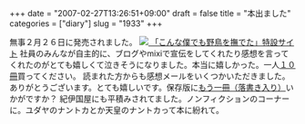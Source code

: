 +++
date = "2007-02-27T13:26:51+09:00"
draft = false
title = "本出ました"
categories = ["diary"]
slug = "1933"
+++

無事２月２６日に発売されました。
<a href="http://paperboy.co.jp/konboku" target="_blank"><img src="http://daiskip.com/images/konboku.jpg" />
「こんな僕でも野鳥を撫でた」特設サイト</a>
社員のみんなが自主的に、ブログやmixiで宣伝をしてくれたり感想を言ってくれたのがとても嬉しくて泣きそうになりました。本当に嬉しかった。一人<a href="http://www.amazon.co.jp/%E3%81%93%E3%82%93%E3%81%AA%E5%83%95%E3%81%A7%E3%82%82%E7%A4%BE%E9%95%B7%E3%81%AB%E3%81%AA%E3%82%8C%E3%81%9F-%E5%AE%B6%E5%85%A5-%E4%B8%80%E7%9C%9F/dp/4847017099/sr=8-2/qid=1172132542/ref=sr_1_2/250-4838908-9781845?ie=UTF8&s=books" target="_blank">１０冊</a>買ってください。
読まれた方からも感想メールをいくつかいただきました。ありがとうございます。とても嬉しいです。保存版に<a href="http://calamel.jp/%E3%81%93%E3%82%93%E3%81%AA%E5%83%95%E3%81%A7%E3%82%82%E7%A4%BE%E9%95%B7%E3%81%AB%E3%81%AA%E3%82%8C%E3%81%9F%EF%BC%88%E3%82%A4%E3%82%A8%E3%82%A4%E3%83%AA%E3%82%AB%E3%82%BA%E3%83%9E%E3%81%AE%E3%82%89%E3%81%8F%E3%81%8C%E3%81%8D%E5%85%A5%E2%80%A6/item/3114830" target="_blank">もう一冊（落書き入り）</a>いかがですか？
紀伊国屋にも平積みされてました。ノンフィクションのコーナーに。ユダヤのナントカとか天皇のナントカって本に紛れて。
